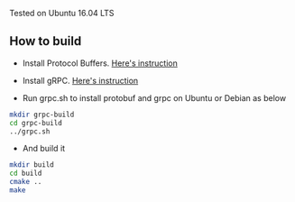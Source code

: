 Tested on Ubuntu 16.04 LTS

## How to build

* Install Protocol Buffers. [Here's instruction](https://github.com/google/protobuf/blob/master/src/README.md)

* Install gRPC. [Here's instruction](https://github.com/grpc/grpc/blob/master/INSTALL.md)

* Run grpc.sh to install protobuf and grpc on Ubuntu or Debian as below

```bash
mkdir grpc-build
cd grpc-build
../grpc.sh
```

* And build it

```bash
mkdir build
cd build
cmake ..
make
```
